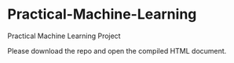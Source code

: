 # Practical-Machine-Learning
Practical Machine Learning Project

Please download the repo and open the compiled HTML document.
